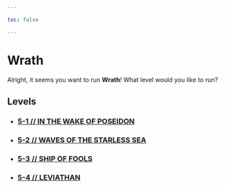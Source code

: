 ```yaml
---

toc: false

---
```


# Wrath

Alright, it seems you want to run **Wrath**! What level would you like to run?

## Levels

- ### [5-1 // IN THE WAKE OF POSEIDON](/any/5-wrath/any-5-1.md)

- ### [5-2  // WAVES OF THE STARLESS SEA](/any/5-wrath/any-5-2.md)

- ### [5-3  // SHIP OF FOOLS](/any/5-wrath/any-5-3.md)

- ### [5-4 // LEVIATHAN](/any/5-wrath/any-5-4.md)

